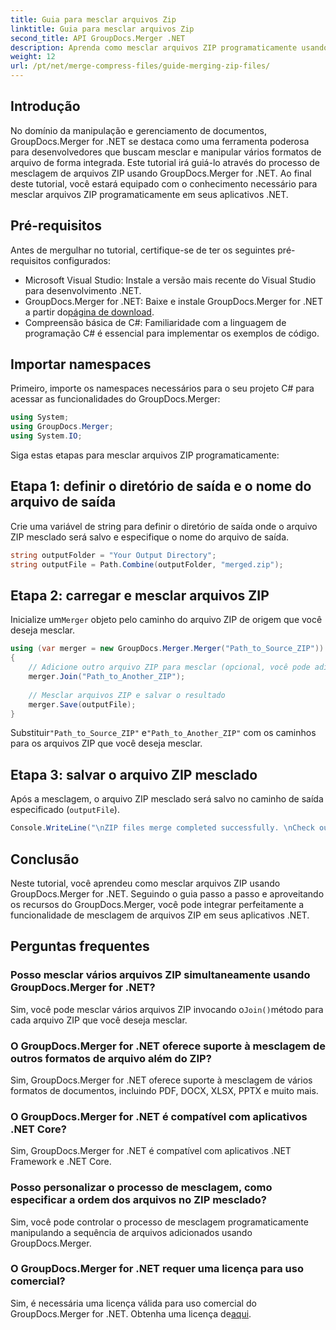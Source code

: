 ```yaml
---
title: Guia para mesclar arquivos Zip
linktitle: Guia para mesclar arquivos Zip
second_title: API GroupDocs.Merger .NET
description: Aprenda como mesclar arquivos ZIP programaticamente usando GroupDocs.Merger for .NET. Este tutorial fornece um guia detalhado para desenvolvedores.
weight: 12
url: /pt/net/merge-compress-files/guide-merging-zip-files/
---
```

## Introdução
No domínio da manipulação e gerenciamento de documentos, GroupDocs.Merger for .NET se destaca como uma ferramenta poderosa para desenvolvedores que buscam mesclar e manipular vários formatos de arquivo de forma integrada. Este tutorial irá guiá-lo através do processo de mesclagem de arquivos ZIP usando GroupDocs.Merger for .NET. Ao final deste tutorial, você estará equipado com o conhecimento necessário para mesclar arquivos ZIP programaticamente em seus aplicativos .NET.
## Pré-requisitos
Antes de mergulhar no tutorial, certifique-se de ter os seguintes pré-requisitos configurados:
- Microsoft Visual Studio: Instale a versão mais recente do Visual Studio para desenvolvimento .NET.
-  GroupDocs.Merger for .NET: Baixe e instale GroupDocs.Merger for .NET a partir do[página de download](https://releases.groupdocs.com/merger/net/).
- Compreensão básica de C#: Familiaridade com a linguagem de programação C# é essencial para implementar os exemplos de código.

## Importar namespaces
Primeiro, importe os namespaces necessários para o seu projeto C# para acessar as funcionalidades do GroupDocs.Merger:
```csharp
using System; 
using GroupDocs.Merger;
using System.IO;
```

Siga estas etapas para mesclar arquivos ZIP programaticamente:
## Etapa 1: definir o diretório de saída e o nome do arquivo de saída
Crie uma variável de string para definir o diretório de saída onde o arquivo ZIP mesclado será salvo e especifique o nome do arquivo de saída.
```csharp
string outputFolder = "Your Output Directory";
string outputFile = Path.Combine(outputFolder, "merged.zip");
```
## Etapa 2: carregar e mesclar arquivos ZIP
 Inicialize um`Merger` objeto pelo caminho do arquivo ZIP de origem que você deseja mesclar.
```csharp
using (var merger = new GroupDocs.Merger.Merger("Path_to_Source_ZIP"))
{
    // Adicione outro arquivo ZIP para mesclar (opcional, você pode adicionar vários)
    merger.Join("Path_to_Another_ZIP");
    
    // Mesclar arquivos ZIP e salvar o resultado
    merger.Save(outputFile);
}
```
 Substituir`"Path_to_Source_ZIP"` e`"Path_to_Another_ZIP"` com os caminhos para os arquivos ZIP que você deseja mesclar.
## Etapa 3: salvar o arquivo ZIP mesclado
Após a mesclagem, o arquivo ZIP mesclado será salvo no caminho de saída especificado (`outputFile`).
```csharp
Console.WriteLine("\nZIP files merge completed successfully. \nCheck output in {0}", outputFolder);
```

## Conclusão
Neste tutorial, você aprendeu como mesclar arquivos ZIP usando GroupDocs.Merger for .NET. Seguindo o guia passo a passo e aproveitando os recursos do GroupDocs.Merger, você pode integrar perfeitamente a funcionalidade de mesclagem de arquivos ZIP em seus aplicativos .NET.

## Perguntas frequentes
### Posso mesclar vários arquivos ZIP simultaneamente usando GroupDocs.Merger for .NET?
 Sim, você pode mesclar vários arquivos ZIP invocando o`Join()`método para cada arquivo ZIP que você deseja mesclar.
### O GroupDocs.Merger for .NET oferece suporte à mesclagem de outros formatos de arquivo além do ZIP?
Sim, GroupDocs.Merger for .NET oferece suporte à mesclagem de vários formatos de documentos, incluindo PDF, DOCX, XLSX, PPTX e muito mais.
### O GroupDocs.Merger for .NET é compatível com aplicativos .NET Core?
Sim, GroupDocs.Merger for .NET é compatível com aplicativos .NET Framework e .NET Core.
### Posso personalizar o processo de mesclagem, como especificar a ordem dos arquivos no ZIP mesclado?
Sim, você pode controlar o processo de mesclagem programaticamente manipulando a sequência de arquivos adicionados usando GroupDocs.Merger.
### O GroupDocs.Merger for .NET requer uma licença para uso comercial?
 Sim, é necessária uma licença válida para uso comercial do GroupDocs.Merger for .NET. Obtenha uma licença de[aqui](https://purchase.groupdocs.com/buy).
